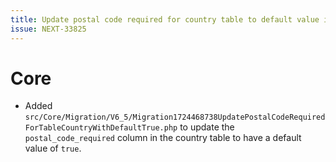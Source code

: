 ```yaml
---
title: Update postal code required for country table to default value is true
issue: NEXT-33825
---
```

# Core
* Added `src/Core/Migration/V6_5/Migration1724468738UpdatePostalCodeRequiredForTableCountryWithDefaultTrue.php` to update the `postal_code_required` column in the country table to have a default value of `true`.
